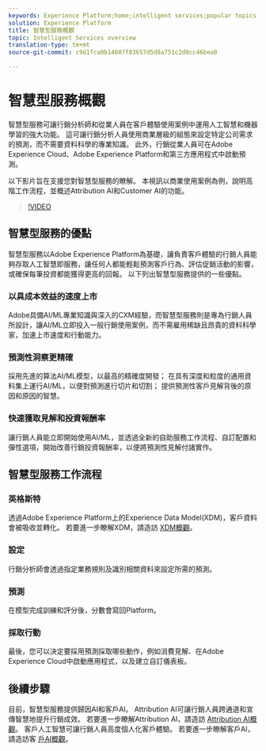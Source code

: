 ```yaml
---
keywords: Experience Platform;home;intelligent services;popular topics
solution: Experience Platform
title: 智慧型服務概觀
topic: Intelligent Services overview
translation-type: tm+mt
source-git-commit: c9d1fca0b14607f83657d5d8a751c2d0cc46bea0

---
```



# 智慧型服務概觀

智慧型服務可讓行銷分析師和從業人員在客戶體驗使用案例中運用人工智慧和機器學習的強大功能。 這可讓行銷分析人員使用商業層級的組態來設定特定公司需求的預測，而不需要資料科學的專業知識。 此外，行銷從業人員可在Adobe Experience Cloud、Adobe Experience Platform和第三方應用程式中啟動預測。

以下影片旨在支援您對智慧型服務的瞭解。 本視訊以商業使用案例為例，說明高階工作流程，並概述Attribution AI和Customer AI的功能。

>[!VIDEO](https://video.tv.adobe.com/v/32654?learn=on&quality=12)

## 智慧型服務的優點

智慧型服務以Adobe Experience Platform為基礎，讓負責客戶體驗的行銷人員能夠存取人工智慧即服務，讓任何人都能輕鬆預測客戶行為、評估促銷活動的影響，或確保每筆投資都能獲得更高的回報。 以下列出智慧型服務提供的一些優點。

### 以具成本效益的速度上市

Adobe具備AI/ML專業知識與深入的CXM經驗，而智慧型服務則是專為行銷人員所設計，讓AI/ML立即投入一般行銷使用案例，而不需雇用稀缺且昂貴的資料科學家，加速上市速度和行動能力。

### 預測性洞察更精確

採用先進的算法AI/ML模型，以最高的精確度開發； 在具有深度和粒度的通用資料集上運行AI/ML，以便對預測進行切片和切割； 提供預測性客戶見解背後的原因和原因的智慧。

### 快速獲取見解和投資報酬率

讓行銷人員能立即開始使用AI/ML，並透過全新的自助服務工作流程、自訂配置和彈性選項，開始改善行銷投資報酬率，以便將預測性見解付諸實作。

## 智慧型服務工作流程

### 英格斯特

透過Adobe Experience Platform上的Experience Data Model(XDM)，客戶資料會被吸收並轉化。 若要進一步瞭解XDM，請造訪 [XDM概觀](../xdm/home.md)。

### 設定

行銷分析師會透過指定業務規則及識別相關資料來設定所需的預測。

### 預測

在模型完成訓練和評分後，分數會寫回Platform。

### 採取行動

最後，您可以決定要採用預測採取哪些動作，例如消費見解、在Adobe Experience Cloud中啟動應用程式，以及建立自訂儀表板。

## 後續步驟

目前，智慧型服務提供歸因AI和客戶AI。 Attribution AI可讓行銷人員跨通道和宣傳智慧地提升行銷成效。 若要進一步瞭解Attribution AI，請造訪 [Attribution AI概觀](./attribution-ai/overview.md)。 客戶人工智慧可讓行銷人員高度個人化客戶體驗。 若要進一步瞭解客戶AI，請造訪客 [戶AI概觀](./customer-ai/overview.md)。